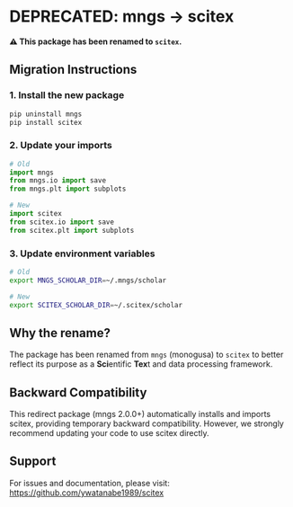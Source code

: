 # DEPRECATED: mngs → scitex

**⚠️ This package has been renamed to `scitex`.**

## Migration Instructions

### 1. Install the new package
```bash
pip uninstall mngs
pip install scitex
```

### 2. Update your imports
```python
# Old
import mngs
from mngs.io import save
from mngs.plt import subplots

# New
import scitex
from scitex.io import save
from scitex.plt import subplots
```

### 3. Update environment variables
```bash
# Old
export MNGS_SCHOLAR_DIR=~/.mngs/scholar

# New
export SCITEX_SCHOLAR_DIR=~/.scitex/scholar
```

## Why the rename?

The package has been renamed from `mngs` (monogusa) to `scitex` to better reflect its purpose as a **Sci**entific **Tex**t and data processing framework.

## Backward Compatibility

This redirect package (mngs 2.0.0+) automatically installs and imports scitex, providing temporary backward compatibility. However, we strongly recommend updating your code to use scitex directly.

## Support

For issues and documentation, please visit:
https://github.com/ywatanabe1989/scitex